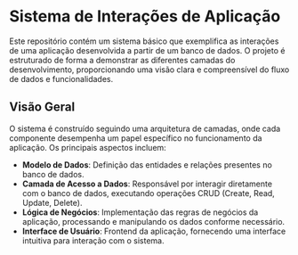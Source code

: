 # Sistema de Interações de Aplicação

Este repositório contém um sistema básico que exemplifica as interações de uma aplicação desenvolvida a partir de um banco de dados. O projeto é estruturado de forma a demonstrar as diferentes camadas do desenvolvimento, proporcionando uma visão clara e compreensível do fluxo de dados e funcionalidades.

## Visão Geral

O sistema é construído seguindo uma arquitetura de camadas, onde cada componente desempenha um papel específico no funcionamento da aplicação. Os principais aspectos incluem:

- **Modelo de Dados**: Definição das entidades e relações presentes no banco de dados.
- **Camada de Acesso a Dados**: Responsável por interagir diretamente com o banco de dados, executando operações CRUD (Create, Read, Update, Delete).
- **Lógica de Negócios**: Implementação das regras de negócios da aplicação, processando e manipulando os dados conforme necessário.
- **Interface de Usuário**: Frontend da aplicação, fornecendo uma interface intuitiva para interação com o sistema.

